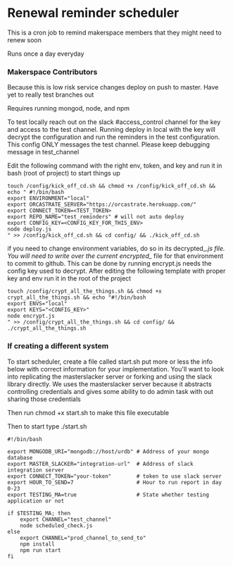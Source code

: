 # Renewal reminder scheduler

This is a cron job to remind makerspace members that they might need to renew soon

Runs once a day everyday

### Makerspace Contributors

Because this is low risk service changes deploy on push to master. Have yet to really test branches out

Requires running mongod, node, and npm

To test locally reach out on the slack #access_control channel for the key and access to the test channel. Running deploy in local with the key will decrypt the configuration and run the reminders in the test configuration. This config ONLY messages the test channel. Please keep debugging message in test_channel

Edit the following command with the right env, token, and key and run it in bash (root of project) to start things up

    touch /config/kick_off_cd.sh && chmod +x /config/kick_off_cd.sh && echo " #!/bin/bash
    export ENVIRONMENT="local"
    export ORCASTRATE_SERVER="https://orcastrate.herokuapp.com/"
    export CONNECT_TOKEN=<TEST_TOKEN>
    export REPO_NAME="test_reminders" # will not auto deploy
    export CONFIG_KEY=<CONFIG_KEY_FOR_THIS_ENV>
    node deploy.js
    " >> /config/kick_off_cd.sh && cd config/ && ./kick_off_cd.sh

if you need to change environment variables, do so in its decrypted_*.js file. You will need to write over the current encrypted_* file for that environment to commit to github. This can be done by running encrypt.js needs the config key used to decrypt. After editing the following template with proper key and env run it in the root of the project

    touch /config/crypt_all_the_things.sh && chmod +x crypt_all_the_things.sh && echo "#!/bin/bash
    export ENVS="local"
    export KEYS="<CONFIG_KEY>"
    node encrypt.js
    " >> /config/crypt_all_the_things.sh && cd config/ && ./crypt_all_the_things.sh

### If creating a different system

To start scheduler, create a file called start.sh put more or less the info below with correct information for your implementation. You'll want to look into replicating the masterslacker server or forking and using the slack library directly. We uses the masterslacker server because it abstracts controlling credentials and gives some ability to do admin task with out sharing those credentials

Then run chmod +x start.sh to make this file executable

Then to start type ./start.sh

    #!/bin/bash

    export MONGODB_URI="mongodb://host/urdb" # Address of your mongo database
    export MASTER_SLACKER="integration-url"  # Address of slack integration server
    export CONNECT_TOKEN="your-token"        # token to use slack server
    export HOUR_TO_SEND=7                    # Hour to run report in day 0-23
    export TESTING_MA=true                   # State whether testing application or not

    if $TESTING_MA; then
        export CHANNEL="test_channel"
        node scheduled_check.js
    else
        export CHANNEL="prod_channel_to_send_to"
        npm install
        npm run start
    fi
